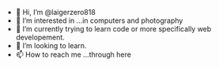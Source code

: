 - 👋 Hi, I’m @laigerzero818
- 👀 I’m interested in ...in computers and photography
- 🌱 I’m currently trying to learn code or more specifically web developement.
- 💞️ I’m looking to learn.
- 📫 How to reach me ...through here

<!---
laigerzero818/laigerzero818 is a ✨ special ✨ repository because its `README.md` (this file) appears on your GitHub profile.
You can click the Preview link to take a look at your changes.
--->
